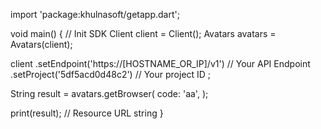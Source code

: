 import 'package:khulnasoft/getapp.dart';

void main() { // Init SDK
  Client client = Client();
  Avatars avatars = Avatars(client);

  client
    .setEndpoint('https://[HOSTNAME_OR_IP]/v1') // Your API Endpoint
    .setProject('5df5acd0d48c2') // Your project ID
  ;

  String result = avatars.getBrowser(
    code: 'aa',
  );

  print(result); // Resource URL string
}
